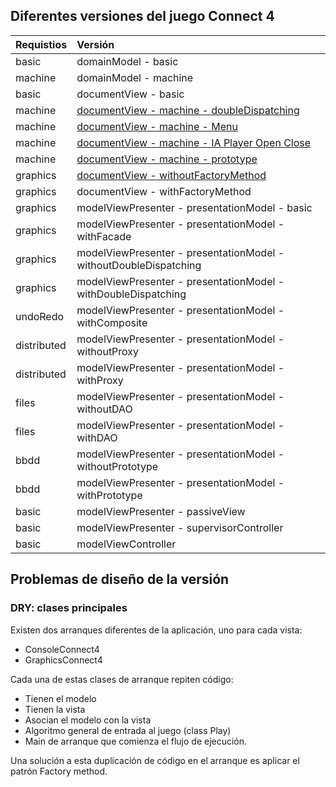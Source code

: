 ## Diferentes versiones del juego Connect 4

| Requistios  | Versión |
|:------------- |:-------------|
| basic  | domainModel - basic|
| machine | domainModel - machine |
| basic | documentView - basic |
| machine | [documentView - machine - doubleDispatching](https://github.com/js-rom/connect4/tree/v.1.0) |
| machine | [documentView - machine - Menu](https://github.com/js-rom/connect4/tree/v.1.1) |
| machine | [documentView - machine - IA Player Open Close](https://github.com/js-rom/connect4/tree/v.1.2) |
| machine | [documentView - machine - prototype](https://github.com/js-rom/connect4/tree/v.1.3) |
| graphics | [documentView - withoutFactoryMethod](https://github.com/js-rom/connect4/tree/v.1.4) |
| graphics | documentView - withFactoryMethod |
| graphics | modelViewPresenter - presentationModel - basic |
| graphics | modelViewPresenter - presentationModel - withFacade |
| graphics | modelViewPresenter - presentationModel - withoutDoubleDispatching |
| graphics | modelViewPresenter - presentationModel - withDoubleDispatching |
| undoRedo | modelViewPresenter - presentationModel - withComposite |
| distributed | modelViewPresenter - presentationModel - withoutProxy |
| distributed | modelViewPresenter - presentationModel - withProxy |
| files | modelViewPresenter - presentationModel - withoutDAO |
| files | modelViewPresenter - presentationModel - withDAO |
| bbdd | modelViewPresenter - presentationModel - withoutPrototype |
| bbdd | modelViewPresenter - presentationModel - withPrototype |
| basic | modelViewPresenter - passiveView |
| basic | modelViewPresenter - supervisorController |
| basic | modelViewController |


## Problemas de diseño de la versión

### DRY: clases principales
Existen dos arranques diferentes de la aplicación, uno para cada vista:
- ConsoleConnect4
- GraphicsConnect4

Cada una de estas clases de arranque repiten código:
- Tienen el modelo
- Tienen la vista
- Asocian el modelo con la vista
- Algoritmo general de entrada al juego (class Play)
- Main de arranque que comienza el flujo de ejecución.

Una solución a esta duplicación de código en el arranque es aplicar el patrón Factory method.



